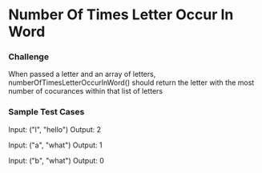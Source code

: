# Number Of Times Letter Occur In Word

### Challenge

When passed a letter and an array of letters, numberOfTimesLetterOccurInWord() should return the letter with the most number of cocurances within that list of letters   

### Sample Test Cases

Input: ("l", "hello")
Output: 2

Input: ("a", "what")
Output: 1

Input: ("b", "what")
Output: 0



